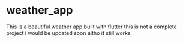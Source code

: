 # weather_app

This is a beautiful weather  app built with flutter 
this is not a complete project i would be updated soon altho it still works
